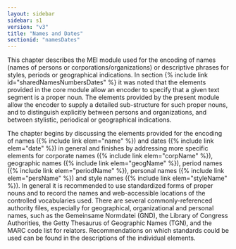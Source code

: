 ```yaml
---
layout: sidebar
sidebar: s1
version: "v3"
title: "Names and Dates"
sectionid: "namesDates"
---
```


This chapter describes the MEI module used for the encoding of names (names of persons or corporations/organizations) or descriptive phrases for styles, periods or geographical indications. In section {% include link id="sharedNamesNumbersDates" %} it was noted that the elements provided in the core module allow an encoder to specify that a given text segment is a proper noun. The elements provided by the present module allow the encoder to supply a detailed sub-structure for such proper nouns, and to distinguish explicitly between persons and organizations, and between stylistic, periodical or geographical indications.

The chapter begins by discussing the elements provided for the encoding of names ({% include link elem="name" %}) and dates ({% include link elem="date" %}) in general and finishes by addressing more specific elements for corporate names ({% include link elem="corpName" %}), geographic names ({% include link elem="geogName" %}), period names ({% include link elem="periodName" %}), personal names ({% include link elem="persName" %}) and style names ({% include link elem="styleName" %}). In general it is recommended to use standardized forms of proper nouns and to record the names and web-accessible locations of the controlled vocabularies used. There are several commonly-referenced authority files, especially for geographical, organizational and personal names, such as the Gemeinsame Normdatei (GND), the Library of Congress Authorities, the Getty Thesaurus of Geographic Names (TGN), and the MARC code list for relators. Recommendations on which standards could be used can be found in the descriptions of the individual elements.
